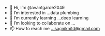- 👋 Hi, I’m @avantgarde2049
- 👀 I’m interested in ...data plumbing
- 🌱 I’m currently learning ...deep learning
- 💞️ I’m looking to collaborate on ...
- 📫 How to reach me ...sagniknitd@gmail.com

<!---
avantgarde2049/avantgarde2049 is a ✨ special ✨ repository because its `README.md` (this file) appears on your GitHub profile.
You can click the Preview link to take a look at your changes.
--->
